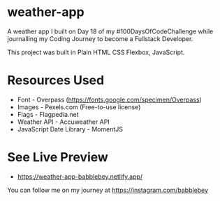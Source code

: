 # weather-app

A weather app I built on Day 18 of my #100DaysOfCodeChallenge while journalling my Coding Journey to become a Fullstack Developer.

This project was built in Plain HTML CSS Flexbox, JavaScript.

# Resources Used
- Font - Overpass (https://fonts.google.com/specimen/Overpass)
- Images - Pexels.com (Free-to-use license)
- Flags - Flagpedia.net
- Weather API -  Accuweather API
- JavaScript Date Library - MomentJS

# See Live Preview
- https://weather-app-babblebey.netlify.app/

You can follow me on my journey at https://instagram.com/babblebey
